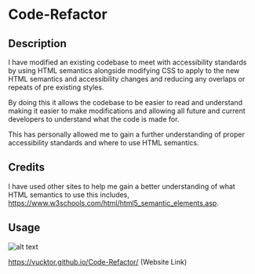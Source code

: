 # Code-Refactor

## Description

I have modified an existing codebase to meet with accessibility standards by using HTML semantics alongside modifying CSS to apply to the new HTML semantics and accessibility changes and reducing any overlaps or repeats of pre existing styles.

By doing this it allows the codebase to be easier to read and understand making it easier to make modifications and allowing all future and current developers to understand what the code is made for.

This has personally allowed me to gain a further understanding of proper accessibility standards and where to use HTML semantics.

## Credits

I have used other sites to help me gain a better understanding of what HTML semantics to use this includes, https://www.w3schools.com/html/html5_semantic_elements.asp.

## Usage


![alt text](https://github.com/vucktor/Code-Refactor/blob/docs/Horiseon-Screenshot?raw=true)

https://vucktor.github.io/Code-Refactor/ (Website Link)
